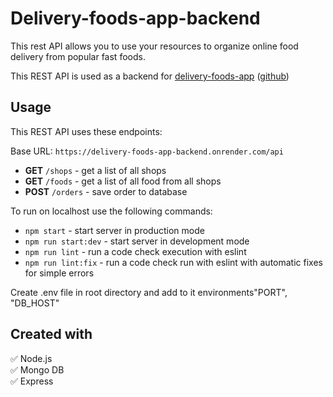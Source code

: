 # Delivery-foods-app-backend

This rest API allows you to use your resources to organize online food delivery from popular fast foods.

This REST API is used as a backend for [delivery-foods-app](delivery-food-app-go.netlify.app) ([github](https://github.com/Andrii-Posternak/delivery-food-app))

## Usage

This REST API uses these endpoints:

Base URL: `https://delivery-foods-app-backend.onrender.com/api`

- **GET** `/shops` - get a list of all shops
- **GET** `/foods` - get a list of all food from all shops
- **POST** `/orders` - save order to database

To run on localhost use the following commands:

- `npm start` - start server in production mode
- `npm run start:dev` - start server in development mode
- `npm run lint` - run a code check execution with eslint
- `npm run lint:fix` - run a code check run with eslint with automatic fixes for simple errors

Create .env file in root directory and add to it environments"PORT", "DB_HOST"

## Created with

:white_check_mark: Node.js  
:white_check_mark: Mongo DB  
:white_check_mark: Express
